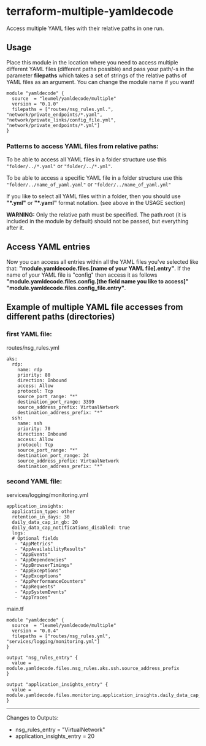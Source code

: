 # terraform-multiple-yamldecode
Access multiple YAML files with their relative paths in one run.

## Usage
Place this module in the location where you need to access multiple different YAML files (different paths possible) and pass
your path/-s in the parameter **filepaths** which takes a set of strings of the relative paths of YAML files as an argument. You can change the module name if you want!
```
module "yamldecode" {
  source  = "levmel/yamldecode/multiple"
  version = "0.1.0"
  filepaths = ["routes/nsg_rules.yml.", "network/private_endpoints/*.yaml", "network/private_links/config_file.yml", "network/private_endpoints/*.yml"]
}
```

### Patterns to access YAML files from relative paths:

To be able to access all YAML files in a folder structure use this ```"folder/../*.yaml"``` or ```"folder/../*.yml"```.

To be able to access a specific YAML file in a folder structure use this ```"folder/../name_of_yaml.yaml"``` or ```"folder/../name_of_yaml.yml"```

If you like to select all YAML files within a folder, then you should use **"*.yml"** or **"*.yaml"** format notation. (see above in the USAGE section)


**WARNING:** Only the relative path must be specified. The path.root (it is included in the module by default) should not be passed, but everything after it.

## Access YAML entries
Now you can access all entries within all the YAML files you've selected like that: **"module.yamldecode.files.[name of your YAML file].entry"**. If the name of your YAML file is "config" then access it as follows **"module.yamldecode.files.config.[the field name you like to access]"**
**"module.yamldecode.files.config_file.entry"**.


## Example of multiple YAML file accesses from different paths (directories)
### first YAML file:
routes/nsg_rules.yml
```
aks:
  rdp:
    name: rdp
    priority: 80
    direction: Inbound
    access: Allow
    protocol: Tcp
    source_port_range: "*"
    destination_port_range: 3399
    source_address_prefix: VirtualNetwork
    destination_address_prefix: "*"
  ssh:
    name: ssh
    priority: 70
    direction: Inbound
    access: Allow
    protocol: Tcp
    source_port_range: "*"
    destination_port_range: 24
    source_address_prefix: VirtualNetwork
    destination_address_prefix: "*"
```
### second YAML file:
services/logging/monitoring.yml
```
application_insights:
  application_type: other
  retention_in_days: 30
  daily_data_cap_in_gb: 20
  daily_data_cap_notifications_disabled: true
  logs:
  # Optional fields
   - "AppMetrics"
   - "AppAvailabilityResults"
   - "AppEvents"
   - "AppDependencies"
   - "AppBrowserTimings"
   - "AppExceptions"
   - "AppExceptions"
   - "AppPerformanceCounters"
   - "AppRequests"
   - "AppSystemEvents"
   - "AppTraces"
```

main.tf
```
module "yamldecode" {
  source  = "levmel/yamldecode/multiple"
  version = "0.0.4"
  filepaths = ["routes/nsg_rules.yml", "services/logging/monitoring.yml"]
}

output "nsg_rules_entry" {
  value = module.yamldecode.files.nsg_rules.aks.ssh.source_address_prefix
}

output "application_insights_entry" {
  value = module.yamldecode.files.monitoring.application_insights.daily_data_cap_in_gb
}
```

---
Changes to Outputs:
  + nsg_rules_entry = "VirtualNetwork"
  + application_insights_entry = 20
